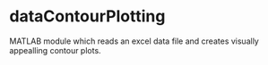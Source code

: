 # dataContourPlotting

MATLAB module which reads an excel data file and creates visually appealling contour plots.
